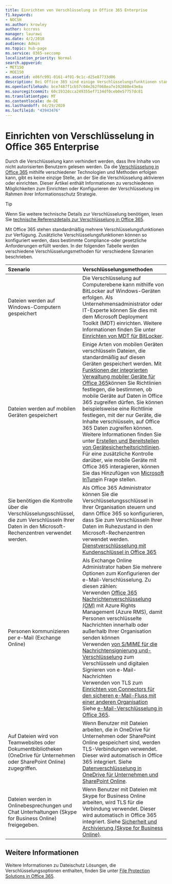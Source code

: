 ```yaml
---
title: Einrichten von Verschlüsselung in Office 365 Enterprise
f1.keywords:
- NOCSH
ms.author: krowley
author: kccross
manager: laurawi
ms.date: 4/2/2018
audience: Admin
ms.topic: hub-page
ms.service: O365-seccomp
localization_priority: Normal
search.appverid:
- MET150
- MOE150
ms.assetid: e86fc991-0161-4f01-9c1c-d25e87733d06
description: Bei Office 365 sind einige Verschlüsselungsfunktionen standardmäßig aktiviert. andere Funktionen können so konfiguriert werden, dass bestimmte Compliance-oder gesetzliche Anforderungen erfüllt werden.
ms.openlocfilehash: bce7487f1cb57c04e262f068ea7e192808e43e8a
ms.sourcegitcommit: 60c1932dcca249355ef7134df0ceb0e57757dc81
ms.translationtype: MT
ms.contentlocale: de-DE
ms.lasthandoff: 04/29/2020
ms.locfileid: "43943476"
---
```

# <a name="set-up-encryption-in-office-365-enterprise"></a>Einrichten von Verschlüsselung in Office 365 Enterprise

Durch die Verschlüsselung kann verhindert werden, dass Ihre Inhalte von nicht autorisierten Benutzern gelesen werden. Da die [Verschlüsselung in Office 365](encryption.md) mithilfe verschiedener Technologien und Methoden erfolgen kann, gibt es keine einzige Stelle, an der Sie die Verschlüsselung aktivieren oder einrichten. Dieser Artikel enthält Informationen zu verschiedenen Möglichkeiten zum Einrichten oder Konfigurieren der Verschlüsselung im Rahmen ihrer Informationsschutz Strategie.
  
> [!TIP]
> Wenn Sie weitere technische Details zur Verschlüsselung benötigen, lesen Sie [technische Referenzdetails zur Verschlüsselung in Office 365](technical-reference-details-about-encryption.md).
  
Mit Office 365 stehen standardmäßig mehrere Verschlüsselungsfunktionen zur Verfügung. Zusätzliche Verschlüsselungsfunktionen können so konfiguriert werden, dass bestimmte Compliance-oder gesetzliche Anforderungen erfüllt werden. In der folgenden Tabelle werden verschiedene Verschlüsselungsmethoden für verschiedene Szenarien beschrieben.
  
|**Szenario**|**Verschlüsselungsmethoden**|
|:-----|:-----|
|Dateien werden auf Windows-Computern gespeichert  <br/> |Die Verschlüsselung auf Computerebene kann mithilfe von BitLocker auf Windows-Geräten erfolgen. Als Unternehmensadministrator oder IT-Experte können Sie dies mit dem Microsoft Deployment Toolkit (MDT) einrichten. Weitere Informationen finden Sie unter [Einrichten von MDT für BitLocker](https://go.microsoft.com/fwlink/?linkid=849282).  <br/> |
|Dateien werden auf mobilen Geräten gespeichert  <br/> |Einige Arten von mobilen Geräten verschlüsseln Dateien, die standardmäßig auf diesen Geräten gespeichert werden. Mit [Funktionen der integrierten Verwaltung mobiler Geräte für Office 365](https://support.office.com/article/a1da44e5-7475-4992-be91-9ccec25905b0)können Sie Richtlinien festlegen, die bestimmen, ob mobile Geräte auf Daten in Office 365 zugreifen dürfen. Sie können beispielsweise eine Richtlinie festlegen, mit der nur Geräte, die Inhalte verschlüsseln, auf Office 365 Daten zugreifen können. Weitere Informationen finden Sie unter [Erstellen und Bereitstellen von Gerätesicherheitsrichtlinien](https://support.office.com/article/d310f556-8bfb-497b-9bd7-fe3c36ea2fd6).  <br/> Für eine zusätzliche Kontrolle darüber, wie mobile Geräte mit Office 365 interagieren, können Sie das Hinzufügen von [Microsoft InTune](https://docs.microsoft.com/mem/intune/fundamentals/setup-steps)in Frage stellen.  <br/> |
|Sie benötigen die Kontrolle über die Verschlüsselungsschlüssel, die zum Verschlüsseln Ihrer Daten in den Microsoft-Rechenzentren verwendet werden.  <br/> | Als Office 365 Administrator können Sie die Verschlüsselungsschlüssel in Ihrer Organisation steuern und dann Office 365 so konfigurieren, dass Sie zum Verschlüsseln Ihrer Daten im Ruhezustand in den Microsoft-Rechenzentren verwendet werden.  <br/> [Dienstverschlüsselung mit Kundenschlüssel in Office 365](customer-key-overview.md) <br/> |
|Personen kommunizieren per e-Mail (Exchange Online)  <br/> | Als Exchange Online Administrator haben Sie mehrere Optionen zum Konfigurieren der e-Mail-Verschlüsselung. Zu diesen zählen:  <br/>  Verwenden [Office 365 Nachrichtenverschlüsselung (OM)](set-up-new-message-encryption-capabilities.md) mit Azure Rights Management (Azure RMS), damit Personen verschlüsselte Nachrichten innerhalb oder außerhalb Ihrer Organisation senden können  <br/>  Verwenden [von S/MIME für die Nachrichtensignierung und-Verschlüsselung](https://aka.ms/c6dozg) zum Verschlüsseln und digitalen Signieren von e-Mail-Nachrichten  <br/>  Verwenden von TLS zum [Einrichten von Connectors für den sicheren e-Mail-Fluss mit einer anderen Organisation](https://aka.ms/hs809p) <br/>  Siehe [e-Mail-Verschlüsselung in Office 365](https://aka.ms/hic3f7).  <br/> |
|Auf Dateien wird von Teamwebsites oder Dokumentbibliotheken (OneDrive für Unternehmen oder SharePoint Online) zugegriffen.  <br/> |Wenn Benutzer mit Dateien arbeiten, die in OneDrive für Unternehmen oder SharePoint Online gespeichert sind, werden TLS-Verbindungen verwendet. Dieser wird automatisch in Office 365 integriert. Siehe [Datenverschlüsselung in OneDrive für Unternehmen und SharePoint Online](https://go.microsoft.com/fwlink/?linkid=526379).  <br/> |
|Dateien werden in Onlinebesprechungen und Chat Unterhaltungen (Skype for Business Online) freigegeben.  <br/> |Wenn Benutzer mit Dateien mit Skype for Business Online arbeiten, wird TLS für die Verbindung verwendet. Dieser wird automatisch in Office 365 integriert. Siehe [Sicherheit und Archivierung (Skype for Business Online)](https://aka.ms/nuq4ws).  <br/> |

## <a name="additional-information"></a>Weitere Informationen

Weitere Informationen zu Dateischutz Lösungen, die Verschlüsselungsoptionen enthalten, finden Sie unter [File Protection Solutions in Office 365](https://www.microsoft.com/download/details.aspx?id=55523).
 

